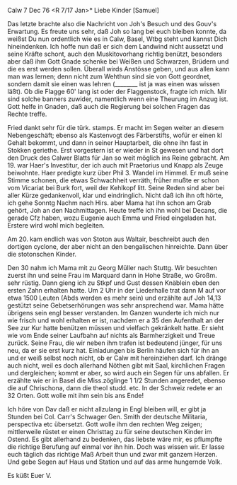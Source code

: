  Calw 7 Dec 76
 <R 7/17 Jan>*
Liebe Kinder [Samuel]

Das letzte brachte also die Nachricht von Joh's Besuch und des Gouv's Erwartung. Es freute uns sehr, daß Joh so lang bei euch bleiben konnte, da weißst Du nun ordentlich wie es in Calw, Basel, Wtbg steht und kannst Dich hineindenken. Ich hoffe nun daß er sich dem Landwind nicht aussetzt und seine Kräfte schont, auch den Muskitovorhang richtig benützt, besonders aber daß ihm Gott Gnade schenke bei Weißen und Schwarzen, Brüdern und die es erst werden sollen. Überall wirds Anstösse geben, und aus allen kann man was lernen; denn nicht zum Wehthun sind sie von Gott geordnet, sondern damit sie einen was lehren (________ ist ja was einen was wissen läßt). 
Ob die Flagge 60' lang ist oder der Flaggenstock, fragte ich mich. Mir sind solche banners zuwider, namentlich wenn eine Theurung im Anzug ist. Gott helfe in Gnaden, daß auch die Regierung bei solchen Fragen das Rechte treffe.

Fried dankt sehr für die türk. stamps. Er macht im Segen weiter an diesem Nebengeschäft; ebenso als Kastenvogt des Färberstifts, wofür er einen kl Gehalt bekommt, und dann in seiner Hauptarbeit, die ohne ihn fast in Stokken geriethe. Erst vorgestern ist er wieder in St gewesen und hat dort den Druck des Calwer Blatts für Jan so weit möglich ins Reine gebracht. 
Am 19. war Haer's Investitur, der ich auch mit Praetorius und Knapp als Zeuge beiwohnte. Haer predigte kurz über Phil 3. Wandel im Himmel. Er muß seine Stimme schonen, die etwas Schwachheit verräth; früher mußte er schon vom Vicariat bei Burk fort, weil der Kehlkopf litt. Seine Reden sind aber bei aller Kürze gedankenvoll, klar und eindringlich. Nicht daß ich ihn oft hörte, ich gehe Sonntg Nachm nach Hirs. aber Mama hat ihn schon am Grab gehört, Joh an den Nachmittagen. Heute treffe ich ihn wohl bei Decans, die gerade Cfz haben, wozu Eugenie auch Emma und Fried eingeladen hat. Erstere wird wohl mich begleiten.

Am 20. kam endlich was von Stoton aus Waltair, beschreibt auch den dortigen cyclone, der aber nicht an den bengalischen hinreichte. Dann über die stotonschen Kinder.

Den 30 nahm ich Mama mit zu Georg Müller nach Stuttg. Wir besuchten zuerst ihn und seine Frau im Marquard dann in Hohe Straße, wo Großm. sehr rüstig. Dann gieng ich zu Stkpf und Gust dessen Knäblein eben den ersten Zahn erhalten hatte. Um 2 Uhr in der Liederhalle trat dann M auf vor etwa 1500 Leuten (Abds werden es mehr sein) und erzählte auf Joh 14,13 gestützt seine Gebetserhörungen was sehr ansprechend war. Mama hätte übrigens sein engl besser verstanden. Im Ganzen wunderte ich mich nur wie frisch und wohl erhalten er ist, nachdem er a 35 den Aufenthalt an der See zur Kur hatte benützen müssen und vielfach gekränkelt hatte. Er sieht wie vom Ende seiner Laufbahn auf nichts als Barmherzigkeit und Treue zurück. Seine Frau, die wir neben ihm trafen ist bedeutend jünger, für uns neu, da er sie erst kurz hat. Einladungen bis Berlin häufen sich für ihn an und er weiß selbst noch nicht, ob er Calw mit hereinziehen darf. Ich dränge auch nicht, weil es doch allerhand Nöthen gibt mit Saal, kirchlichen Fragen und dergleichen; kommt er aber, so wird auch ein Segen für uns abfallen. Er erzählte wie er in Basel die Miss.zöglinge 1 1/2 Stunden angeredet, ebenso die auf Chrischona, dann die theol studd. etc. In der Schweiz redete er an 32 Orten. Gott wolle mit ihm sein bis ans Ende!

Ich höre von Dav daß er nicht allzulang in Engl bleiben will, er gibt ja Stunden bei Col. Carr's Schwager Gen. Smith der deutsche Militaria, perspectiva etc übersetzt. Gott wolle ihm den rechten Weg zeigen; mittlerweile rüstet er einen Christtag zu für seine deutschen Kinder im Ostend. Es gibt allerhand zu bedenken, das liebste wäre mir, es pflumpfte die richtige Berufung auf einmal vor ihn hin. Doch was wissen wir. Er lasse euch täglich das richtige Maß Arbeit thun und zwar mit ganzem Herzen. Und gebe Segen auf Haus und Station und auf das arme hungernde Volk.

 Es küßt Euer V.
